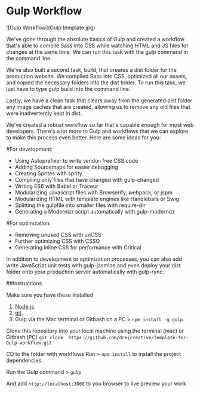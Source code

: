 
# Gulp Workflow
![Gulp Workflow](Gulp template.jpg)

We've gone through the absolute basics of Gulp and created a workflow that's able to compile Sass into CSS while watching HTML and JS files for changes at the same time. We can run this task with the gulp command in the command line.

We've also built a second task, build, that creates a dist folder for the production website. We compiled Sass into CSS, optimized all our assets, and copied the necessary folders into the dist folder. To run this task, we just have to type gulp build into the command line.

Lastly, we have a clean task that clears away from the generated dist folder any image caches that are created, allowing us to remove any old files that were inadvertently kept in dist.

We've created a robust workflow so far that's capable enough for most web developers. There's a lot more to Gulp and workflows that we can explore to make this process even better. Here are some ideas for you:

#For development:

+ Using Autoprefixer to write vendor-free CSS code
+ Adding Sourcemaps for easier debugging
+ Creating Sprites with sprity
+ Compiling only files that have changed with gulp-changed
+ Writing ES6 with Babel or Traceur
+ Modularizing Javascript files with Browserify, webpack, or jspm
+ Modularizing HTML with template engines like Handlebars or Swig
+ Splitting the gulpfile into smaller files with require-dir
+ Generating a Modernizr script automatically with gulp-modernizr

#For optimization:

+ Removing unused CSS with unCSS
+ Further optimizing CSS with CSSO
+ Generating inline CSS for performance with Critical

In addition to development or optimization processes, you can also add write JavaScript unit tests with gulp-jasmine and even deploy your dist folder onto your production server automatically with gulp-rync.

##Instructions

Make sure you have these installed

1. [Node.js](www.nodejs.org).
2. [git](www.git-scm.com).
3. Gulp via the Mac terminal or Gitbash on a PC > `npm install -g gulp`

Clone this repository into your local machine using the terminal (mac) or Gitbash (PC)
`git clone  https://github.com/drejcreative/Template-for-Gulp-workflow.git`

CD to the folder with workflows
Run > `npm install` to install the project dependencies

Run the Gulp command > `gulp`

And add `http://localhost:3000` to you browser to live preview your work
